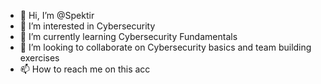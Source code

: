 - 👋 Hi, I’m @Spektir
- 👀 I’m interested in Cybersecurity
- 🌱 I’m currently learning Cybersecurity Fundamentals
- 💞️ I’m looking to collaborate on Cybersecurity basics and team building exercises
- 📫 How to reach me on this acc

<!---
Spektir/Spektir is a ✨ special ✨ repository because its `README.md` (this file) appears on your GitHub profile.
You can click the Preview link to take a look at your changes.
--->
